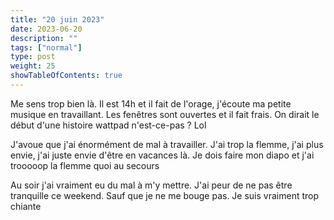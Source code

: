 ```yaml
---
title: "20 juin 2023"
date: 2023-06-20
description: ""
tags: ["normal"]
type: post
weight: 25
showTableOfContents: true
---
```


Me sens trop bien là. Il est 14h et il fait de l'orage, j'écoute ma petite musique en travaillant. Les fenêtres sont ouvertes et il fait frais. On dirait le début d'une histoire wattpad n'est-ce-pas ? Lol

J'avoue que j'ai énormément de mal à travailler. J'ai trop la flemme, j'ai plus envie, j'ai juste envie d'être en vacances là. Je dois faire mon diapo et j'ai trooooop la flemme quoi au secours

Au soir j'ai vraiment eu du mal à m'y mettre. J'ai peur de ne pas être tranquille ce weekend. Sauf que je ne me bouge pas. Je suis vraiment trop chiante